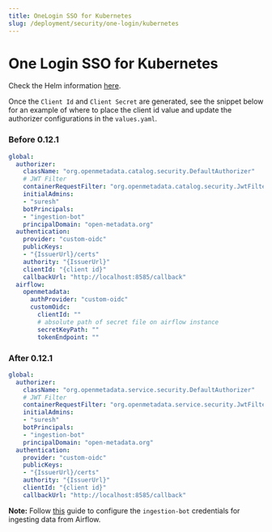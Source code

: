 ```yaml
---
title: OneLogin SSO for Kubernetes
slug: /deployment/security/one-login/kubernetes
---
```


# One Login SSO for Kubernetes

Check the Helm information [here](https://artifacthub.io/packages/search?repo=open-metadata).

Once the `Client Id` and `Client Secret` are generated, see the snippet below for an example of where to
place the client id value and update the authorizer configurations in the `values.yaml`.

### Before 0.12.1

```yaml
global:
  authorizer:
    className: "org.openmetadata.catalog.security.DefaultAuthorizer"
    # JWT Filter
    containerRequestFilter: "org.openmetadata.catalog.security.JwtFilter"
    initialAdmins: 
    - "suresh"
    botPrincipals: 
    - "ingestion-bot"
    principalDomain: "open-metadata.org"
  authentication:
    provider: "custom-oidc"
    publicKeys: 
    - "{IssuerUrl}/certs"
    authority: "{IssuerUrl}"
    clientId: "{client id}"
    callbackUrl: "http://localhost:8585/callback"
  airflow:
    openmetadata:
      authProvider: "custom-oidc"
      customOidc:
        clientId: ""
        # absolute path of secret file on airflow instance
        secretKeyPath: ""
        tokenEndpoint: ""
```

### After 0.12.1

```yaml
global:
  authorizer:
    className: "org.openmetadata.service.security.DefaultAuthorizer"
    # JWT Filter
    containerRequestFilter: "org.openmetadata.service.security.JwtFilter"
    initialAdmins: 
    - "suresh"
    botPrincipals: 
    - "ingestion-bot"
    principalDomain: "open-metadata.org"
  authentication:
    provider: "custom-oidc"
    publicKeys: 
    - "{IssuerUrl}/certs"
    authority: "{IssuerUrl}"
    clientId: "{client id}"
    callbackUrl: "http://localhost:8585/callback"
```

**Note:** Follow [this](/how-to-guides/feature-configurations/bots) guide to configure the `ingestion-bot` credentials for
ingesting data from Airflow.